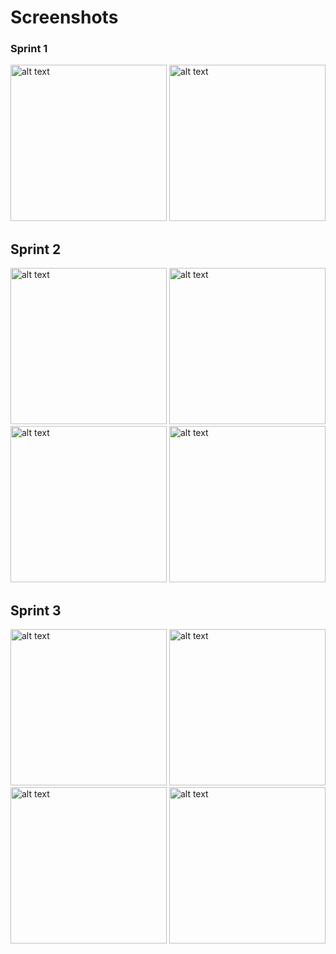 # Screenshots

### Sprint 1
<img src="/sprint-1/student-view.png" alt="alt text" width="250">
<img src="/sprint-1/student-questions.png" alt="alt text" width="250">

## Sprint 2
<img src="/sprint-2/student-questions.png" alt="alt text" width="250">
<img src="/sprint-2/student-view.png" alt="alt text" width="250">
<img src="/sprint-2/front-view.png" alt="alt text" width="250">
<img src="/sprint-2/lecturer-view.png" alt="alt text" width="250">

## Sprint 3
<img src="/sprint-3/student-questions.png" alt="alt text" width="250">
<img src="/sprint-3/student-view.png" alt="alt text" width="250">
<img src="/sprint-3/front-view.png" alt="alt text" width="250">
<img src="/sprint-3/lecturer-view.png" alt="alt text" width="250">